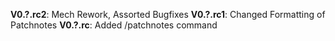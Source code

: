 **V0.?.rc2**: Mech Rework, Assorted Bugfixes
**V0.?.rc1**: Changed Formatting of Patchnotes
**V0.?.rc**: Added /patchnotes command